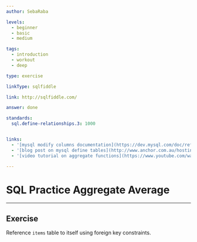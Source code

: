 ```yaml
---
author: SebaRaba

levels:
  - beginner
  - basic
  - medium

tags:
  - introduction
  - workout
  - deep

type: exercise

linkType: sqlfiddle

link: http://sqlfiddle.com/

answer: done

standards:
  sql.define-relationships.3: 1000


links:
  - '[mysql modify columns documentation](https://dev.mysql.com/doc/refman/5.7/en/create-table-foreign-keys.html){website}'
  - '[blog post on mysql define tables](http://www.anchor.com.au/hosting/support/CreatingAQuickMySQLRelationalDatabase){website}'
  - '[video tutorial on aggregate functions](https://www.youtube.com/watch?v=zhk-q4EvV2o){video}'

---
```

# SQL Practice Aggregate Average

---        
## Exercise

Reference `items` table to itself using foreign key constraints.
